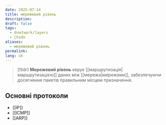 ```yaml
---
date: 2025-07-14
title: мережевий рівень
description: 
draft: false
tags:
  - 🌐network/layers
  - 🌱todo
aliases:
  - мережевий рівень
permalink: 
lang: uk
---
```


> [!tldr]
> **Мережевий рівень** керує [[маршрутизація|маршрутизацією]] даних між [[мережа|мережами]], забезпечуючи досягнення пакетів правильним місцем призначення.

## Основні протоколи

- [[IP]]
- [[ICMP]]
- [[ARP]]